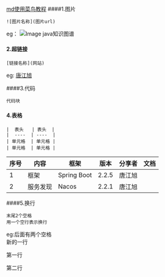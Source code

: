 [md使用菜鸟教程](https://www.runoob.com/markdown/md-tutorial.html)
####1.图片
```
![图片名称](图片url)
```
eg：
![Image java知识图谱](http://content-sel.oss-cn-hangzhou.aliyuncs.com/BizPlatform/7558cb739afa49b3b1946b5abfb5203c.png)

#### 2.超链接
```
[链接名称](网站)
```
eg: [唐江旭](https://my.oschina.net/josan)

####3.代码
```
代码块
```

#### 4.表格
```
|  表头   | 表头  |
|  ----  | ----  |
| 单元格  | 单元格 |
| 单元格  | 单元格 |

```

| 序号 | 内容 | 框架 | 版本  | 分享者 |文档|
|----|----|----|----|----|----|
|1|框架|Spring Boot|2.2.5|唐江旭||
|2|服务发现|Nacos|2.2.1|唐江旭||

####5.换行
```
末尾2个空格
用一个空行表示换行

```
eg:后面有两个空格  
新的一行

第一行

第二行
